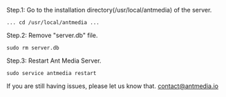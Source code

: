 Step.1: Go to the installation directory(/usr/local/antmedia) of the server. 

`...
cd /usr/local/antmedia
...`

Step.2: Remove "server.db" file. 

`
sudo rm server.db
`

Step.3: Restart Ant Media Server.

`
sudo service antmedia restart
`

If you are still having issues, please let us know that. 
[contact@antmedia.io](mailto:contact@antmedia.io) 
